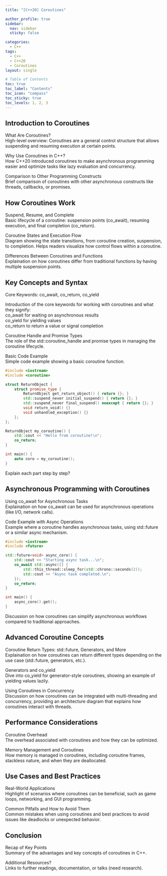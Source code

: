 ```yaml
---
title: "[C++20] Coroutines"

author_profile: true
sidebar:
  nav: sidebar
  sticky: false

categories: 
  - C++
tags: 
  - C++
  - C++20
  - Coroutines
layout: single

# Table of Contents
toc: true
toc_label: "Contents"
toc_icon: "compass"
toc_sticky: true
toc_levels: 1, 2, 3
---
```

<!--  -->

<h2>Introduction to Coroutines</h2>
What Are Coroutines?<br>
High-level overview: Coroutines are a general control structure that allows suspending and resuming execution at certain points.

Why Use Coroutines in C++?<br>
How C++20 introduced coroutines to make asynchronous programming easier and optimize tasks like lazy evaluation and concurrency.

Comparison to Other Programming Constructs<br>
Brief comparison of coroutines with other asynchronous constructs like threads, callbacks, or promises.

<h2>How Coroutines Work</h2>
Suspend, Resume, and Complete<br>
Basic lifecycle of a coroutine: suspension points (co_await), resuming execution, and final completion (co_return).

Coroutine States and Execution Flow<br>
Diagram showing the state transitions, from coroutine creation, suspension, to completion. Helps readers visualize how control flows within a coroutine.

Differences Between Coroutines and Functions<br>
Explaination on how coroutines differ from traditional functions by having multiple suspension points.

<h2>Key Concepts and Syntax</h2>
Core Keywords: co_await, co_return, co_yield

Introduction of the core keywords for working with coroutines and what they signify:<br>
co_await for waiting on asynchronous results<br>
co_yield for yielding values<br>
co_return to return a value or signal completion<br>

Coroutine Handle and Promise Types<br>
The role of the std::coroutine_handle and promise types in managing the coroutine lifecycle.

Basic Code Example<br>
Simple code example showing a basic coroutine function.

```cpp
#include <iostream>
#include <coroutine>

struct ReturnObject {
    struct promise_type {
        ReturnObject get_return_object() { return {}; }
        std::suspend_never initial_suspend() { return {}; }
        std::suspend_never final_suspend() noexcept { return {}; }
        void return_void() {}
        void unhandled_exception() {}
    };
};

ReturnObject my_coroutine() {
    std::cout << "Hello from coroutine!\n";
    co_return;
}

int main() {
    auto coro = my_coroutine();
}
```
Explain each part step by step?

<h2>Asynchronous Programming with Coroutines</h2>
Using co_await for Asynchronous Tasks<br>
Explaination on how co_await can be used for asynchronous operations (like I/O, network calls).

Code Example with Async Operations<br>
Example where a coroutine handles asynchronous tasks, using std::future or a similar async mechanism.

```cpp
#include <iostream>
#include <future>

std::future<void> async_coro() {
    std::cout << "Starting async task...\n";
    co_await std::async([] {
        std::this_thread::sleep_for(std::chrono::seconds(2));
        std::cout << "Async task completed.\n";
    });
    co_return;
}

int main() {
    async_coro().get();
}
```

Discussion on how coroutines can simplify asynchronous workflows compared to traditional approaches.

<h2>Advanced Coroutine Concepts</h2>
Coroutine Return Types: std::future, Generators, and More<br>
Explaination on how coroutines can return different types depending on the use case (std::future, generators, etc.).

Generators and co_yield<br>
Dive into co_yield for generator-style coroutines, showing an example of yielding values lazily.

Using Coroutines in Concurrency<br>
Discussion on how coroutines can be integrated with multi-threading and concurrency, providing an architecture diagram that explains how coroutines interact with threads.

<h2>Performance Considerations</h2>
Coroutine Overhead<br>
The overhead associated with coroutines and how they can be optimized.

Memory Management and Coroutines<br>
How memory is managed in coroutines, including coroutine frames, stackless nature, and when they are deallocated.

<h2>Use Cases and Best Practices</h2>
Real-World Applications<br>
Highlight of scenarios where coroutines can be beneficial, such as game loops, networking, and GUI programming.

Common Pitfalls and How to Avoid Them<br>
Common mistakes when using coroutines and best practices to avoid issues like deadlocks or unexpected behavior.

<h2>Conclusion</h2>
Recap of Key Points<br>
Summary of the advantages and key concepts of coroutines in C++.

Additional Resources?<br>
Links to further readings, documentation, or talks (need research).

<!-- Include architecture diagrams for asynchronous workflows and coroutine state transitions.
     Show how different parts of a coroutine interact (e.g., caller, callee, suspension points) through flow diagrams. -->